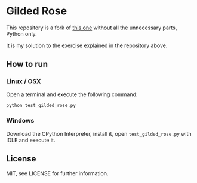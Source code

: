 # Gilded Rose

This repository is a fork of [this one](https://github.com/emilybache/GildedRose-Refactoring-Kata) without all the unnecessary parts, Python only.

It is my solution to the exercise explained in the repository above.

## How to run

### Linux / OSX

Open a terminal and execute the following command:

```bash
python test_gilded_rose.py
```

### Windows

Download the CPython Interpreter, install it, open `test_gilded_rose.py` with IDLE and execute it.


## License

MIT, see LICENSE for further information.
